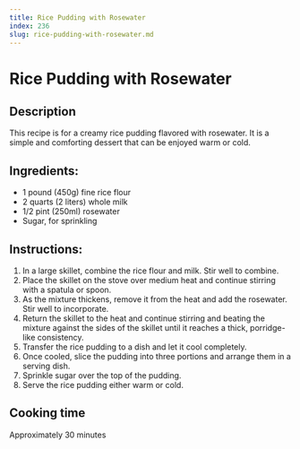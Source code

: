 ```yaml
---
title: Rice Pudding with Rosewater
index: 236
slug: rice-pudding-with-rosewater.md
---
```


# Rice Pudding with Rosewater

## Description
This recipe is for a creamy rice pudding flavored with rosewater. It is a simple and comforting dessert that can be enjoyed warm or cold.

## Ingredients:
- 1 pound (450g) fine rice flour
- 2 quarts (2 liters) whole milk
- 1/2 pint (250ml) rosewater
- Sugar, for sprinkling

## Instructions:
1. In a large skillet, combine the rice flour and milk. Stir well to combine.
2. Place the skillet on the stove over medium heat and continue stirring with a spatula or spoon.
3. As the mixture thickens, remove it from the heat and add the rosewater. Stir well to incorporate.
4. Return the skillet to the heat and continue stirring and beating the mixture against the sides of the skillet until it reaches a thick, porridge-like consistency.
5. Transfer the rice pudding to a dish and let it cool completely.
6. Once cooled, slice the pudding into three portions and arrange them in a serving dish.
7. Sprinkle sugar over the top of the pudding.
8. Serve the rice pudding either warm or cold.

## Cooking time
Approximately 30 minutes